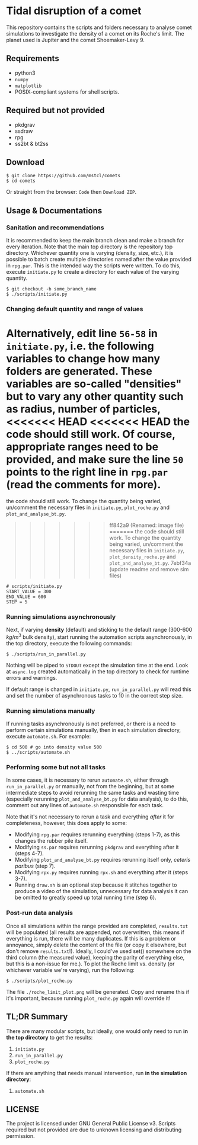 # Tidal disruption of a comet

This repository contains the scripts and folders necessary to analyse comet
simulations to investigate the density of a comet on its Roche's limit. The
planet used is Jupiter and the comet Shoemaker-Levy 9.

## Requirements

- python3
- `numpy`
- `matplotlib`
- POSIX-compliant systems for shell scripts.

## Required but not provided

- pkdgrav
- ssdraw
- rpg
- ss2bt & bt2ss

## Download

```
$ git clone https://github.com/mstcl/comets
$ cd comets
```

Or straight from the browser: `Code` then `Download ZIP`.

## Usage & Documentations

### Sanitation and recommendations

It is recommended to keep the main branch clean and make a branch for every
iteration. Note that the main top directory is the repository top directory.
Whichever quantity one is varying (density, size, etc.), it is possible to
batch create multiple directories named after the value provided in `rpg.par`.
This is the intended way the scripts were written. To do this, execute
`initiate.py` to create a directory for each value of the varying quantity.

```shell
$ git checkout -b some_branch_name
$ ./scripts/initiate.py
```

### Changing default quantity and range of values

Alternatively, edit line `56-58` in `initiate.py`, i.e. the following variables
to change how many folders are generated. These variables are so-called
"densities" but to vary any other quantity such as radius, number of particles,
<<<<<<< HEAD
<<<<<<< HEAD
the code should still work. Of course, appropriate ranges need to be provided,
and make sure the line `50` points to the right line in `rpg.par` (read the
comments for more).
=======
the code should still work. To change the quantity being varied, un/comment the
necessary files in `initiate.py`, `plot_roche.py` and
`plot_and_analyse_bt.py`.
>>>>>>> ff842a9 (Renamed: image file)
=======
the code should still work. To change the quantity being varied, un/comment the
necessary files in `initiate.py`, `plot_density_roche.py` and
`plot_and_analyse_bt.py`.
>>>>>>> 7ebf34a (update readme and remove sim files)

```python3
# scripts/initiate.py
START_VALUE = 300
END_VALUE = 600
STEP = 5
```

### Running simulations asynchronously

Next, if varying **density** (default) and sticking to the default range (300-600 $kg/m^3$ bulk density), start running the automation scripts asynchronously, in the top directory, execute the following commands:

```shell
$ ./scripts/run_in_parallel.py
```

Nothing will be piped to `STDOUT` except the simulation time at the end. Look
at `async.log` created automatically in the top directory to check for runtime
errors and warnings.

If default range is changed in `initiate.py`, `run_in_parallel.py` will read
this and set the number of asynchronous tasks to 10 in the correct step size.

### Running simulations manually

If running tasks asynchronously is not preferred, or there is a need to perform
certain simulations manually, then in each simulation directory, execute
`automate.sh`. For example:

```shell
$ cd 500 # go into density value 500
$ ../scripts/automate.sh
```

### Performing some but not all tasks

In some cases, it is necessary to rerun `automate.sh`, either through
`run_in_parallel.py` or manually, not from the beginning, but at some
intermediate steps to avoid rerunning the same tasks and wasting time
(especially rerunning `plot_and_analyse_bt.py` for data analysis), to do this,
comment out any lines of `automate.sh` responsible for each task.

Note that it's not necessary to rerun a task and everything _after_ it for
completeness, however, this does apply to some:

- Modifying `rpg.par` requires rerunning everything (steps 1-7), as this changes the rubber pile itself.
- Modifying `ss.par` requires rerunning `pkdgrav` and everything after it (steps 4-7).
- Modifying `plot_and_analyse_bt.py` requires rerunning itself only, _ceteris paribus_ (step 7).
- Modifying `rpx.py` requires running `rpx.sh` and everything after it (steps 3-7).
- Running `draw.sh` is an optional step because it stitches together to produce a video of the simulation, unnecessary for data analysis it can be omitted to greatly speed up total running time (step 6).

### Post-run data analysis

Once all simulations within the range provided are completed, `results.txt`
will be populated (all results are appended, not overwritten, this means if
everything is run, there will be many duplicates. If this is a problem or
annoyance, simply delete the content of the file (or copy it elsewhere, but
don't remove `results.txt`!). Ideally, I could've used set() somewhere on the
third column (the measured value), keeping the parity of everything else, but
this is a non-issue for me.). To plot the Roche limit vs. density (or whichever
variable we're varying), run the following:

```shell
$ ./scripts/plot_roche.py
```

The file `./roche_limit_plot.png` will be generated. Copy and rename this if
it's important, because running `plot_roche.py` again will override it!

## TL;DR Summary

There are many modular scripts, but ideally, one would only need to run **in
the top directory** to get the results:

1. `initiate.py`
2. `run_in_parallel.py`
3. `plot_roche.py`

If there are anything that needs manual intervention, run
**in the simulation directory**:

1. `automate.sh`

## LICENSE

The project is licensed under GNU General Public License v3.
Scripts required but not provided are due to unknown licensing and distributing permission.
